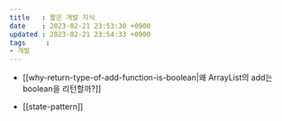 ```yaml
---
title   : 짧은 개발 지식
date    : 2023-02-21 23:53:30 +0900
updated : 2023-02-21 23:54:33 +0900
tags     : 
- 개발
---
```

* [[why-return-type-of-add-function-is-boolean|왜 ArrayList의 add는 boolean을 리턴할까?]]
- [[state-pattern]]
